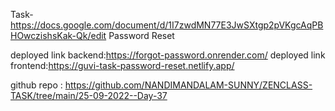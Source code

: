 Task- https://docs.google.com/document/d/1I7zwdMN77E3JwSXtgp2pVKgcAqPBHOwczishsKak-Qk/edit
Password Reset

deployed link backend:https://forgot-password.onrender.com/
deployed link frontend:https://guvi-task-password-reset.netlify.app/


github repo : https://github.com/NANDIMANDALAM-SUNNY/ZENCLASS-TASK/tree/main/25-09-2022--Day-37

